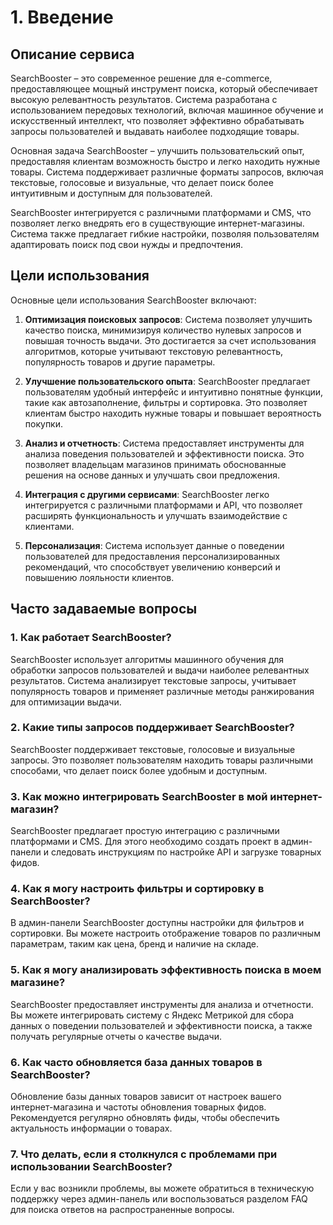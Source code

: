 # 1. Введение

## Описание сервиса

SearchBooster – это современное решение для e-commerce, предоставляющее мощный инструмент поиска, который обеспечивает высокую релевантность результатов. Система разработана с использованием передовых технологий, включая машинное обучение и искусственный интеллект, что позволяет эффективно обрабатывать запросы пользователей и выдавать наиболее подходящие товары.

Основная задача SearchBooster – улучшить пользовательский опыт, предоставляя клиентам возможность быстро и легко находить нужные товары. Система поддерживает различные форматы запросов, включая текстовые, голосовые и визуальные, что делает поиск более интуитивным и доступным для пользователей.

SearchBooster интегрируется с различными платформами и CMS, что позволяет легко внедрять его в существующие интернет-магазины. Система также предлагает гибкие настройки, позволяя пользователям адаптировать поиск под свои нужды и предпочтения.

## Цели использования

Основные цели использования SearchBooster включают:

1. **Оптимизация поисковых запросов**: Система позволяет улучшить качество поиска, минимизируя количество нулевых запросов и повышая точность выдачи. Это достигается за счет использования алгоритмов, которые учитывают текстовую релевантность, популярность товаров и другие параметры.

2. **Улучшение пользовательского опыта**: SearchBooster предлагает пользователям удобный интерфейс и интуитивно понятные функции, такие как автозаполнение, фильтры и сортировка. Это позволяет клиентам быстро находить нужные товары и повышает вероятность покупки.

3. **Анализ и отчетность**: Система предоставляет инструменты для анализа поведения пользователей и эффективности поиска. Это позволяет владельцам магазинов принимать обоснованные решения на основе данных и улучшать свои предложения.

4. **Интеграция с другими сервисами**: SearchBooster легко интегрируется с различными платформами и API, что позволяет расширять функциональность и улучшать взаимодействие с клиентами.

5. **Персонализация**: Система использует данные о поведении пользователей для предоставления персонализированных рекомендаций, что способствует увеличению конверсий и повышению лояльности клиентов.

## Часто задаваемые вопросы

### 1. Как работает SearchBooster?

SearchBooster использует алгоритмы машинного обучения для обработки запросов пользователей и выдачи наиболее релевантных результатов. Система анализирует текстовые запросы, учитывает популярность товаров и применяет различные методы ранжирования для оптимизации выдачи.

### 2. Какие типы запросов поддерживает SearchBooster?

SearchBooster поддерживает текстовые, голосовые и визуальные запросы. Это позволяет пользователям находить товары различными способами, что делает поиск более удобным и доступным.

### 3. Как можно интегрировать SearchBooster в мой интернет-магазин?

SearchBooster предлагает простую интеграцию с различными платформами и CMS. Для этого необходимо создать проект в админ-панели и следовать инструкциям по настройке API и загрузке товарных фидов.

### 4. Как я могу настроить фильтры и сортировку в SearchBooster?

В админ-панели SearchBooster доступны настройки для фильтров и сортировки. Вы можете настроить отображение товаров по различным параметрам, таким как цена, бренд и наличие на складе.

### 5. Как я могу анализировать эффективность поиска в моем магазине?

SearchBooster предоставляет инструменты для анализа и отчетности. Вы можете интегрировать систему с Яндекс Метрикой для сбора данных о поведении пользователей и эффективности поиска, а также получать регулярные отчеты о качестве выдачи.

### 6. Как часто обновляется база данных товаров в SearchBooster?

Обновление базы данных товаров зависит от настроек вашего интернет-магазина и частоты обновления товарных фидов. Рекомендуется регулярно обновлять фиды, чтобы обеспечить актуальность информации о товарах.

### 7. Что делать, если я столкнулся с проблемами при использовании SearchBooster?

Если у вас возникли проблемы, вы можете обратиться в техническую поддержку через админ-панель или воспользоваться разделом FAQ для поиска ответов на распространенные вопросы.
